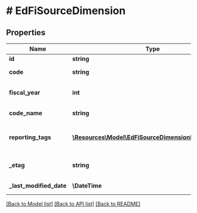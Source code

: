 # # EdFiSourceDimension

## Properties

Name | Type | Description | Notes
------------ | ------------- | ------------- | -------------
**id** | **string** |  | [optional]
**code** | **string** | The code representation of the account source dimension. |
**fiscal_year** | **int** | The fiscal year for which the account source dimension is valid. |
**code_name** | **string** | A description of the account source dimension. | [optional]
**reporting_tags** | [**\Resources\Model\EdFiSourceDimensionReportingTag[]**](EdFiSourceDimensionReportingTag.md) | An unordered collection of sourceDimensionReportingTags. Optional tag for accountability reporting. | [optional]
**_etag** | **string** | A unique system-generated value that identifies the version of the resource. | [optional]
**_last_modified_date** | **\DateTime** | The date and time the resource was last modified. | [optional]

[[Back to Model list]](../../README.md#models) [[Back to API list]](../../README.md#endpoints) [[Back to README]](../../README.md)
